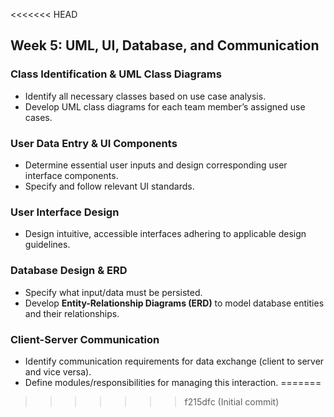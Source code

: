 <<<<<<< HEAD
## Week 5: UML, UI, Database, and Communication

### Class Identification & UML Class Diagrams
- Identify all necessary classes based on use case analysis.
- Develop UML class diagrams for each team member’s assigned use cases.

### User Data Entry & UI Components
- Determine essential user inputs and design corresponding user interface components.
- Specify and follow relevant UI standards.

### User Interface Design
- Design intuitive, accessible interfaces adhering to applicable design guidelines.

### Database Design & ERD
- Specify what input/data must be persisted.
- Develop **Entity-Relationship Diagrams (ERD)** to model database entities and their relationships.

### Client-Server Communication
- Identify communication requirements for data exchange (client to server and vice versa).
- Define modules/responsibilities for managing this interaction.
=======
>>>>>>> f215dfc (Initial commit)

